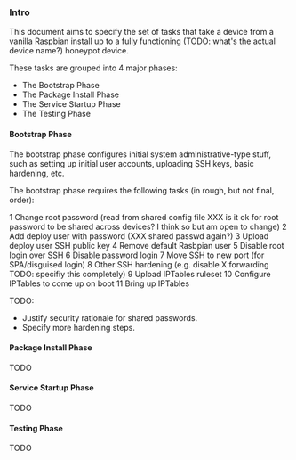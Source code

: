 ### Intro

This document aims to specify the set of tasks that take a device from a
vanilla Raspbian install up to a fully functioning (TODO: what's the actual
device name?) honeypot device.

These tasks are grouped into 4 major phases:

   * The Bootstrap Phase
   * The Package Install Phase
   * The Service Startup Phase
   * The Testing Phase

#### Bootstrap Phase

The bootstrap phase configures initial system administrative-type stuff,
such as setting up initial user accounts, uploading SSH keys, basic
hardening, etc.

The bootstrap phase requires the following tasks (in rough, but not final,
order):

   1 Change root password (read from shared config file XXX is it ok for root
     password to be shared across devices? I think so but am open to change)
   2 Add deploy user with password (XXX shared passwd again?)
   3 Upload deploy user SSH public key
   4 Remove default Rasbpian user
   5 Disable root login over SSH
   6 Disable password login
   7 Move SSH to new port (for SPA/disguised login)
   8 Other SSH hardening (e.g. disable X forwarding TODO: specifiy this
     completely)
   9 Upload IPTables ruleset
   10 Configure IPTables to come up on boot
   11 Bring up IPTables


TODO:

   * Justify security rationale for shared passwords.
   * Specify more hardening steps.

#### Package Install Phase

TODO

#### Service Startup Phase

TODO

#### Testing Phase

TODO
